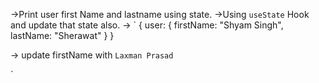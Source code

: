 ->Print user first Name and lastname using state.
->Using `useState` Hook and update that state also.
-> `
{
    user: {
        firstName: "Shyam Singh",
        lastName: "Sherawat"
    }
}

-> update firstName with `Laxman Prasad`

`